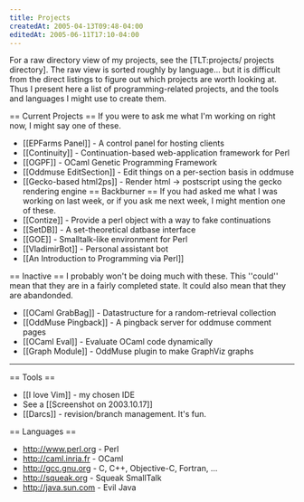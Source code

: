 ```yaml
---
title: Projects
createdAt: 2005-04-13T09:48-04:00
editedAt: 2005-06-11T17:10-04:00
---
```


For a raw directory view of my projects, see the [TLT:projects/ projects directory].  The raw view is sorted roughly by language... but it is difficult from the direct listings to figure out which projects are worth looking at. Thus I present here a list of programming-related projects, and the tools and languages I might use to create them.

== Current Projects ==
If you were to ask me what I'm working on right now, I might say one of these.
* [[EPFarms Panel]] - A control panel for hosting clients
* [[Continuity]] - Continuation-based web-application framework for Perl
* [[OGPF]] - OCaml Genetic Programming Framework
* [[Oddmuse EditSection]] - Edit things on a per-section basis in oddmuse
* [[Gecko-based html2ps]] - Render html -> postscript using the gecko rendering engine
== Backburner ==
If you had asked me what I was working on last week, or if you ask me next week, I might mention one of these.
* [[Contize]] - Provide a perl object with a way to fake continuations
* [[SetDB]] - A set-theoretical datbase interface
* [[GOE]] - Smalltalk-like environment for Perl
* [[VladimirBot]] - Personal assistant bot
* [[An Introduction to Programming via Perl]]

== Inactive ==
I probably won't be doing much with these. This ''could'' mean that they are in a fairly completed state. It could also mean that they are abandonded.
* [[OCaml GrabBag]] - Datastructure for a random-retrieval collection
* [[OddMuse Pingback]] - A pingback server for oddmuse comment pages
* [[OCaml Eval]] - Evaluate OCaml code dynamically
* [[Graph Module]] - OddMuse plugin to make GraphViz graphs

----

== Tools ==
* [[I love Vim]] - my chosen IDE
* See a [[Screenshot on 2003.10.17]]
* [[Darcs]] - revision/branch management. It's fun.

== Languages ==
* http://www.perl.org - Perl
* http://caml.inria.fr - OCaml
* http://gcc.gnu.org - C, C++, Objective-C, Fortran, ...
* http://squeak.org - Squeak SmallTalk
* http://java.sun.com - Evil Java

